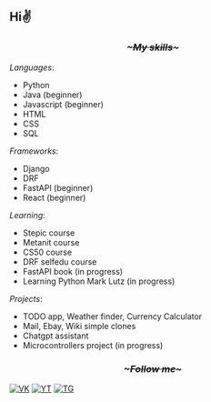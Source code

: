 ## Hi✌ 
### <p align=center><i>~~~~~~~~~~~My skills~~~~~~~~~~~</i></p>

*Languages*:
- Python
- Java (beginner)
- Javascript (beginner)
- HTML
- CSS
- SQL

*Frameworks*:
- Django
- DRF
- FastAPI (beginner)
- React (beginner)

*Learning*:
- Stepic course
- Metanit course
- CS50 course
- DRF selfedu course
- FastAPI book (in progress)
- Learning Python Mark Lutz (in progress)

*Projects*:
- TODO app, Weather finder, Currency Сalculator
- Mail, Ebay, Wiki simple clones
- Chatgpt assistant
- Microcontrollers project (in progress)

### <p align=center><i>~~~~~~~~~~~Follow me~~~~~~~~~~~</i></p>

[![VK](https://img.shields.io/badge/-VK-pink?style=for-the-badge&logo=vk&logoColor=blue)](https://vk.com/kematin)
[![YT](https://img.shields.io/badge/-Youtube-pink?style=for-the-badge&logo=Youtube&logoColor=red)](https://www.youtube.com/channel/UCl7iXtUkWgJsLgZgovCBChg)
[![TG](https://img.shields.io/badge/-Telegram-pink?style=for-the-badge&logo=telegram&logoColor=blue)](https://t.me/kematinl)
